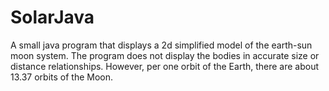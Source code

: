 # SolarJava
A small java program that displays a 2d simplified model of the earth-sun moon system. 
The program does not display the bodies in accurate size or distance relationships. However, per one orbit of the Earth, there are about 13.37 orbits of the Moon.

